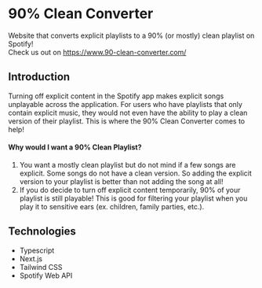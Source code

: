 # 90% Clean Converter
Website that converts explicit playlists to a 90% (or mostly) clean playlist on Spotify!  
Check us out on https://www.90-clean-converter.com/ 

## Introduction
Turning off explicit content in the Spotify app makes explicit songs unplayable across the application. For users who have playlists that only contain explicit music, they would not even have the ability to play a clean version of their playlist. This is where the 90% Clean Converter comes to help!

#### Why would I want a 90% Clean Playlist?
1. You want a mostly clean playlist but do not mind if a few songs are explicit. Some songs do not have a clean version. So adding the explicit version to your playlist is better than not adding the song at all!
2. If you do decide to turn off explicit content temporarily, 90% of your playlist is still playable! This is good for filtering your playlist when you play it to sensitive ears (ex. children, family parties, etc.).

## Technologies
- Typescript
- Next.js
- Tailwind CSS
- Spotify Web API